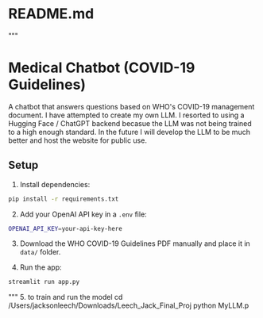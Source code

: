 
# README.md
"""
# Medical Chatbot (COVID-19 Guidelines)

A chatbot that answers questions based on WHO's COVID-19 management document. I have attempted to create my own LLM. I resorted to using a Hugging Face / ChatGPT backend becasue the LLM was not being trained to a high enough standard. In the future I will develop the LLM to be much better and host the website for public use. 

## Setup

1. Install dependencies:
```bash
pip install -r requirements.txt
```

2. Add your OpenAI API key in a `.env` file:
```bash
OPENAI_API_KEY=your-api-key-here
```

3. Download the WHO COVID-19 Guidelines PDF manually and place it in `data/` folder.

4. Run the app:
```bash
streamlit run app.py
```
"""
5. to train and run the model 
    cd /Users/jacksonleech/Downloads/Leech_Jack_Final_Proj
    python MyLLM.p

